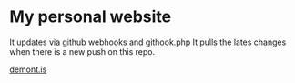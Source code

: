 # My personal website

It updates via github webhooks and githook.php
It pulls the lates changes when there is a new push on this repo.

[demont.is](http://demont.is)